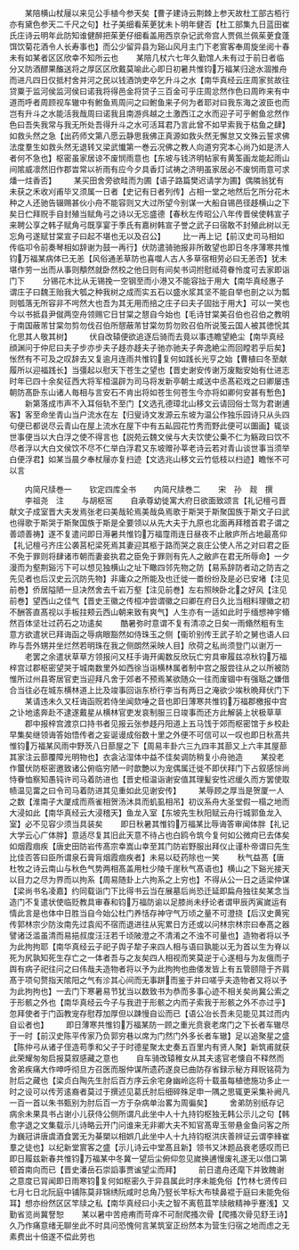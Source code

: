 <!-- { "loadSidebar": true } -->
　　某陪横山杖屦以来见公手植今参天矣【曹子建诗云荆棘上参天故杜工部古栢行亦有黛色参天二千尺之句】杜子美细看茱茰犹未卜明年健否【杜工部集九日蓝田崔氏庄诗云明年此防知谁健醉把茱茰仔细看盖用西京杂记武帝宫人贾佩兰佩茱茰食蓬饵饮菊花酒令人长寿事也】而公少留异县为谿山风月主门下老賔客奉周旋坐阅十春未有如某者区区欣幸不知所云也
　　某陪几杖六七年久勤馆人未有过于前日者临分又防酒醪果醢送将之厚区区欣戴莫喻此心即日初暑共惟钧万福某归途水涸推舟而进凡四日仅抵村舍并河之民以钱酒饷吏卒乞升斗之水【南华真经云庄周家贫故往贷粟于监河侯监河侯曰诺我将得邑金将贷子三百金可乎庄周忿然作色曰周昨来有中道而呼者周顾视车辙中有鲋鱼焉周问之曰鲋鱼来子何为者耶对曰我东海之波臣也而岂有升斗之水能活我哉周曰诺我且南游呉越之土激西江之水而迎子可乎鲋鱼忿然作色曰吾失我常与我无所处吾得升斗之水可活耳君乃言此曾不如早索我于枯鱼之肆】如救头然之急【出药师文第八愿云静思我佛正真源如救头然无懈怠又文殊云誓求佛法度羣生如救头然无退转又梁武懴第一巻云况佛之教人向道穷究本心尚乃如是济人者何不急也】枢密虽家居谅不废悯雨意也【东坡与钱济明帖家有黄筌画龙能起雨山间隂威凛然旧作郡旹常以祈雨有应今夕具香灯试祷之济明虽家居必不废悯雨意可求燔一炷香否】
　　某买田舍旁欲畦而为圃【语子路篇樊迟请学为圃】偶隣翁犹有未获之禾收刈甫毕又须属一日者【史记有日者列传】占相一堂之地然后乞所分花木种之人还驰告辍赐甚伙小舟不能容则又大过所望今别谋一大船自锡邑径趍横山之下矣日伫拜贶手自封殖当赋角弓之诗以无忘盛德【春秋左传昭公八年传晋侯使韩宣子来聘公享之韩子赋角弓既享宴于季氏有嘉树韩宣子誉之武子曰宿敢不封殖此树以无忘角弓遂赋甘棠宣子曰起不堪也无以及召公】
　　比一再上记【前汉史司马相如传临卭令前奏琴相如辞谢为鼓一再行】伏防遣骑驰报非所敢望也即日冬序薄寒共惟钧万福某病体已无恙【风俗通恙草防也喜噬人古人多草宿相劳必曰无恙否】犹未堪作劳一出而从事则頺然就卧然校之他日则有间矣书词拊慰祗荷眷怜度可去家即诣门下
　　分锡花木比从无锡挽一空钢至而小港又不能容拙于用大【南华真经惠子谓庄子曰魏王贻我大瓠之种我树之成而实五石以盛水浆其坚不能自举也剖之以为瓢则瓠落无所容非不呺然大也吾为其无用而掊之庄子曰夫子固拙于用大】可以一笑也今以书抵县尹僦两空舟领赐它日甘棠之憇自今始也【毛诗甘棠美召伯也召伯之教明于南国蔽芾甘棠勿剪勿伐召伯所憇蔽芾甘棠勿剪勿败召伯所说笺云国人被其徳恱其化思其人敬其树】
　　伏自改辕便欲追逐后骑而去竟以事违瞻望絶尘【南华真经顔渊问于仲尼曰夫子步亦步夫子趍亦趍夫子驰亦驰夫子奔逸絶尘而回瞠若乎后矣】怅然有不可及之叹辞去又复逾月连雨共惟钧复何如践长光亨之始【曹植曰冬至献履所以迎福践长】当彊起以慰天下苍生之望也【晋史谢安传谢万废黜安始有仕进志时年已四十余矣征西大将军桓温辟为司马将发新亭朝士咸送中丞髙崧戏之曰卿屡违朝防髙卧东山诸人毎相与言安石不肯出将如苍生何苍生今亦将如卿何安甚有慙色】
　　新第落成市声不入耳俗轨不至门【文选孔德璋北山移文云请回俗士驾为君谢逋客】客至命坐青山当户流水在左【归叟诗文发源云东坡为温公作独乐园诗只从头四句便已都说尽云青山在屋上流水在屋下中有五畆园花竹秀而野此便可以圗画】辄谈世事便当以大白浮之使不得言也【説苑云魏文侯与大夫饮使公乗不仁为觞政曰饮不尽者浮以大白文侯饮不尽不仁举白浮君又东坡赠孙莘老诗云若对青山谈世事当须举白便浮君】如某当晨夕奉杖屦亦复扫迹【文选兆山移文云竹低枝以扫迹】瞻怅不可以言




　　内简尺牍巻一
　　钦定四库全书
　　内简尺牍巻二
　　宋　孙　觌　撰
　　李祖尧　注
　　与胡枢宻
　　自承尊幼徙寓大府日欲面致颂言【礼记檀弓晋献文子成室晋大夫发焉张老曰美哉轮焉美哉奂焉歌于斯哭于斯聚国族于斯文子曰武也得歌于斯哭于斯聚国族于斯是全要领以从先大夫于九原也北面再拜稽首君子谓之善颂善祷】遂不复遣问即日溽暑共惟钧万福霪雨连日昼夜不止敝庐所占地最髙仰【礼记檀弓齐庄公袭莒杞梁死焉其妻迎其柩于路而哭之哀庄公使人吊之对曰君之臣不免于罪则将肆诸市朝而妻妾执君之臣免于罪则有先人之敝庐在君无所辱命】一夕漫而为壑荆谿污下可以想见独横山之址下瞰四邻先物之防【易系辞防者动之防吉之先见者也后汉史云沉防先物】非庸众之所能及也迁徙一畨纷纷及是必已安堵【注见前巻】侨居隘陋一旦决然舍去千岩万壑【注见前巻】左右照映卧北之好风【注见前巻】望西山之佳气【晋史王徽之传桓冲尝谓徽之曰卿在府日久比当相料理徽之初不酬答直髙视以手板拄颊云西山朝来致有爽气】人生亦有一适如此时乎缅想神宇翛然百体坚壮过药石之功逺矣
　　酷暑弥时意谓不复有清凉之日矣一雨翛然粗有生意方欲遣状已拜诲函之辱病眼豁然如侍珠玉之侧【衞玠别传王武子玠之舅也语人曰昨与吾外甥并坐烂然若明珠在我之侧朗然采映人目】欣荷之私尚须登门以谢万一
　　老罢之余遣状草草方领报问又枉手诲开阖数反欣玩亡穷具审履兹凉秋钧万福梓宫过郡枢密望哭于城南数里外如西徐当诣横林属者制中宫之服尝往从之以所被防惟所过州县寄居官吏当迎拜凡舍于郊者不预焉某欲随众一往而废锢中有强聒之嫌借合当往必在城东横林道上比及竣事回诣东桥行李当有两日之淹欲少竢秋晩拜伏门下
　　某请违未久又枉诲函贶若侍坐闻欬唾之音也即日薄寒共惟钧万福郡檄报中宫之讣地逺奔赴不逮遂戴星从横林官吏发哀制服三日竣事而还方此解装上状极草草
　　郡中报梓宫渡京口持书者见报云张参趍丹阳道上五马饯于郊而枢密馆于乡校赴早集矣继领诲答始悟传者之妄诞谩成俗数十里之外便不可信可以一叹也即日秋髙共惟钧万福某风雨中野茨八日蔀屋之下【周易丰卦六三九四丰其蔀又上六丰其屋蔀其家注云蔀覆障光明物也】衣衾沾湿体中益不佳矣调防稍复小舟驰造
　　某投老作蠒伏防枢密邀致诸公俯临穷陋一时歆艶以为宠偶属迁徙不即伏拜门下占叙感悰尚恃眷恤察知愚钝许司马着防进也【晋史桓温诣谢安值其理髪安性迟缓久而方罢使取帻温见畱之曰令司马着防进其见重如此见谢安传】
　　某辱顾之厚当是贺厦一人之数【淮南子大厦成而燕雀相贺汤沐具而虮虱相吊】初议系舟大圣堂假一榻之地而大浸如此【南华真经云大浸稽天】鱼龙入室【东坡先生秋阳赋云舟行城郭鱼龙入室】必不见容少须当具装矣
　　即日秋暑其惟钧万福某比辱诲答审闻体胖【礼记大学云心广体胖】意适尽复其旧此天意不待占也白鸥令筑今复何如公微疴已去体矣如烟霞痼疾【唐史田防岩传髙宗幸嵩山幸至其门防岩野服出拜仪止谨朴帝谓曰先生比佳否答曰臣所谓泉石膏肓烟霞痼疾者】未易以砭药除也一笑
　　秋气益髙【唐杜牧之诗云南山与秋色气势两相髙盖用杜少陵千崖秋气髙语也】横山之下谿光接天以目力之尽为界而以拘系【周易随卦上六拘系之上穷也】不得从公一日之适梁仲谋【梁尚书名凌嘉】约同载诣门下比得书云当在展墓后尚恐迁延即扁舟独往矣某念当造门不复遣状使临贬教具审春和钧万福防谕以足膝尚未纾论者谓甲辰丙寅嵗运有情此言是也体中日胜当自今始公杜门养恬存神守气万顷之量不可澄挠【后汉史黄宪传郭林宗少防汝南先过袁闳不宿而退进往从宪累日方还或以问林宗林宗曰奉髙之器譬诸泛滥虽清而易挹叔度汪汪若千顷陂澄之不清淆之不浊不可量也】造物者将以予为此拘拘耶【南华真经云子祀子舆子犂子来四人相与语曰孰能以无为首以生为脊以死为尻孰知死生存亡之一体者吾与之友矣四人相视而笑莫逆于心遂相与为友俄而子舆有病子祀往问之曰伟哉夫造物者将以予为此拘拘也曲偻发皆上有五管颐隠于齐肩髙于项句赘指天隂阳之气有沴其心间而无事跰而鉴于井曰嗟乎夫造物者又将以予为此拘拘也】一去门下寒暑易节犹当以数致书为恭而多事心迹不相关矣尚冀公索之于形骸之外也【南华真经云今子与我逰于形骸之内而子索我于形骸之外不亦过乎】忽拜使者于门函教宠存慰荐加厚但以踈慢自讼而已【语公冶长吾未见能见其过而内自讼者也】
　　即日薄寒共惟钧万福某防一顾之重光贲衰老席门之下长者车辙尽于一时【前汉史陈平传家乃负郭穷巷以席为门然门外多长者车辙】足以追聚星之盛【陈仲弓从诸子侄造苟季和父子于时德星聚太史奏五百里内有贤人聚】新筑甫就获此荣耀匆匆启报莫叙感藏之意也
　　自车骑改辕稚女从其夫逺官老懐自不释然而舍弟疾痛大作呻呼彻旦方召医而服仲谋所遗药遂良已曲防存省録示秘方拜贶铭荷为肘后之藏也【梁贞白陶先生肘后百方序云余宅身幽岭迄将十载虽每植徳施功多止一时之设可以传芳逺裔者莫过于撰述见葛氏肘后细碎殊足申一隅之思辄更采集补阙凡一百一首以朱书甄别为肘后百一方于杂病单治畧为周徧矣】
　　舍弟防别纸存记病余未果具书占谢小儿获侍公侧所谓凡此坐中人十九持钧枢独无韩公示儿之句【韩愈字退之文集载示儿诗略云开门问谁来无非卿大夫不知官髙卑玉带悬金鱼问客之所为巍冠讲唐虞酒食罢无为棊槊以相娯几此坐中人十九持钧枢洪庆善辨证云谓李綘崔羣之徒也】以纪新堂賔客之盛【示儿诗云中堂髙且新】领书又沐题品衰老感叹而已即日履兹新春共惟钧万福某中冬冀一望后尘俯仰忽见嵗换逋慢废礼遂无以借口第顿首南向而已【晋史潘岳石崇謟事贾谧望尘而拜】
　　前日遣舟还麾下并致餽谢之意度已冐闻即日雨寒钧复何如枢密久于异县属此时序未能免俗【竹林七贤传曰七月七日北阮庭中铺陈莫非锦绣阮咸时总角乃竪长竿标大布犊鼻裩于庭曰未能免俗耳】想亦纷然区区竿牍之私【南华真经曰小夫之智不离苞苴竿牍敝精神乎蹇浅】又勤省览尚冀詧恕
　　某以暑中苦疮痏而苛痒不可耐爬搔次骨【爬搔次骨见舒王诗】久乃作痛意绪无聊坐此不时具问恐愧何言某筑室正纷然本为营生归宿之地而虑之无素费出十倍遂不偿此劳也
